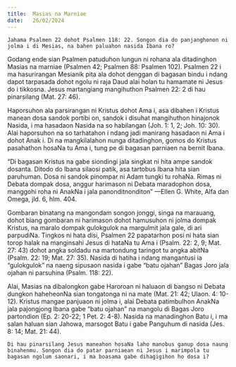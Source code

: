 ```yaml
---
title:  Masias na Marniae
date:   26/02/2024
---
```


`Jahama Psalmen 22 dohot Psalmen 118: 22. Songon dia do panjanghonon ni jolma i di Mesias, na bahen paluahon nasida Ibana ro?`

Godang ende sian Psalmen patuduhon lungun ni rohana ala ditadinghon Masias na marniae (Psalmen 42; Psalmen 88: Psalmen 102). Psalmen 22 i ma hasurirangan Mesianik pita ala dohot denggan di bagasan bindu i ndang dapot tarpasada dohot ngolu ni raja Daud alai holan tu hamamate ni Jesus do i tikkosna. Jesus martangiang mangihuthon Psalmen 22: 2 di hau pinarsilang (Mat. 27: 46).

Haporsuhon ala parsirangan ni Kristus dohot Ama i, asa dibahen i Kristus manean dosa sandok portibi on, sandok i disuhat mangihuthon hinajonok Nasida, i ma hasadaon Nasida na so habilangan (Joh. 1: 1, 2; Joh. 10: 30). Alai haporsuhon na so tarhatahon i ndang jadi manirang hasadaon ni Ama i dohot Anak i. Di na mangkilalahon nunga ditadinghon, gomos do Kristus pasahathon hosaNa tu Ama i, tung pe di bagasan parniaen na bernit Ibana.

“Di bagasan Kristus na gabe siondingi jala singkat ni hita ampe sandok dosanta. Ditodo do Ibana silaosi patik, asa tartobus Ibana hita sian paruhuman. Dosa ni sandok pinompar ni Adam tungki tu rohaNa. Rimas ni Debata dompak dosa, anggur harimason ni Debata maradophon dosa, manggohi roha ni AnakNa i jala panonditnonditon” —Ellen G. White, Alfa dan Omega, jld. 6, hlm. 404.

Gombaran binatang na mangondam songon jonggi, singa na marauang, dohot biang gombaran ni harimason dohot hamusuhon ni jolma dompak Kristus, na maralo dompak gulokgulok na margulmit jala gale, di ari parpudiNa. Tingkos ni hata disi, Psalmen 22 papatarhon posi ni hata sian torop halak na manginsahi Jesus di hataNa tu Ama i (Psalm. 22: 2, 9; Mat. 27: 43) dohot angka soldadu na martondung taringot tu angka abitNa (Psalm. 22: 19; Mat. 27: 35). Nasida di hatiha i ndang mangantusi ia “gulokgulok” na naeng sipusaon nasida i gabe “batu ojahan” Bagas Joro jala ojahan ni parsuhina (Psalm. 118: 22).

Alai, Masias na dibalongkon gabe Haroroan ni haluaon di bangso ni Debata dungkon haheheonNa sian tongatonga ni na mate (Mat. 21: 42; Ulaon. 4: 10-12). Kristus mangae panjuaon ni jolma i, alai Debata patimbulhon AnakNa jala pajongjong Ibana gabe “batu ojahan” na mangolu di Bagas Joro partondion (Ep. 2: 20-22; 1 Pet. 2: 4-8). Nasida na manadinghon Batu i, i ma salan haluan sian Jahowa, marsogot Batu i gabe Panguhum di nasida (Jes. 8: 14; Mat. 21: 44).

`Di hau pinarsilang Jesus maneahon hosaNa laho manobus ganup dosa naung binahenmu. Songon dia do patar parniaean ni Jesus i marimpola tu bagasan ngolum saonari, i ma boasama gabe dihagigihon ho dosa i?`